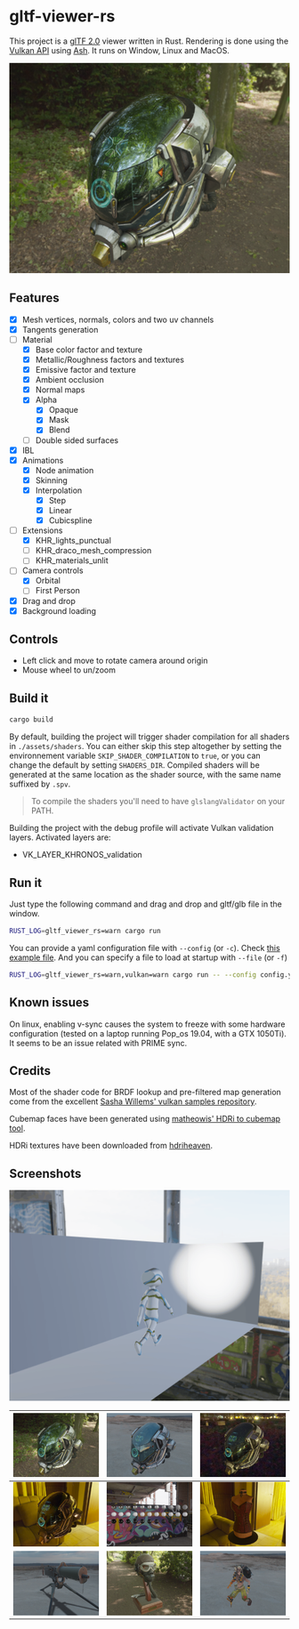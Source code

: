 # gltf-viewer-rs

This project is a [glTF 2.0][0] viewer written in Rust. Rendering is done using the [Vulkan API][1]
using [Ash][2]. It runs on Window, Linux and MacOS.

![Screenshot](images/helmet_woods.png "Screenshot")

## Features

- [x] Mesh vertices, normals, colors and two uv channels
- [x] Tangents generation
- [ ] Material
  - [x] Base color factor and texture
  - [x] Metallic/Roughness factors and textures
  - [x] Emissive factor and texture
  - [x] Ambient occlusion
  - [x] Normal maps
  - [x] Alpha
    - [x] Opaque
    - [x] Mask
    - [x] Blend
  - [ ] Double sided surfaces
- [x] IBL
- [x] Animations
  - [x] Node animation
  - [x] Skinning
  - [x] Interpolation
    - [x] Step
    - [x] Linear
    - [x] Cubicspline
- [ ] Extensions
  - [x] KHR_lights_punctual
  - [ ] KHR_draco_mesh_compression
  - [ ] KHR_materials_unlit
- [ ] Camera controls
  - [x] Orbital
  - [ ] First Person
- [x] Drag and drop
- [x] Background loading

## Controls

- Left click and move to rotate camera around origin
- Mouse wheel to un/zoom

## Build it

```sh
cargo build
```

By default, building the project will trigger shader compilation for all shaders in `./assets/shaders`.
You can either skip this step altogether by setting the environnement variable `SKIP_SHADER_COMPILATION`
to `true`, or you can change the default by setting `SHADERS_DIR`. Compiled shaders will be generated at
the same location as the shader source, with the same name suffixed by `.spv`.

> To compile the shaders you'll need to have `glslangValidator` on your PATH.

Building the project with the debug profile will activate Vulkan validation layers. Activated layers are:

- VK_LAYER_KHRONOS_validation

## Run it

Just type the following command and drag and drop and gltf/glb file in the window.

```sh
RUST_LOG=gltf_viewer_rs=warn cargo run
```

You can provide a yaml configuration file with `--config` (or `-c`). Check [this example file](./config.yml). And you can specify a file to load at startup
with `--file` (or `-f`)

```sh
RUST_LOG=gltf_viewer_rs=warn,vulkan=warn cargo run -- --config config.yml --file C:\\dev\\assets\\glTF-Sample-Models\\2.0\\Triangle\\glTF\\Triangle.gltf
```

## Known issues

On linux, enabling v-sync causes the system to freeze with some hardware configuration (tested on a laptop running Pop_os 19.04, with a GTX 1050Ti). It seems to be an issue related with PRIME sync.

## Credits

Most of the shader code for BRDF lookup and pre-filtered map generation come from the excellent [Sasha Willems' vulkan samples repository][3].

Cubemap faces have been generated using [matheowis' HDRi to cubemap tool][4].

HDRi textures have been downloaded from [hdriheaven][5].

[0]: https://github.com/KhronosGroup/glTF
[1]: https://www.khronos.org/vulkan/
[2]: https://github.com/MaikKlein/ash
[3]: https://github.com/SaschaWillems/Vulkan
[4]: https://github.com/matheowis/HDRI-to-CubeMap
[5]: https://hdrihaven.com/

## Screenshots

![Cesium](images/cesium.gif "Cesium")

|![Woods](images/helmet_woods.png "Woods")|![Sand](images/helmet_sand.png "Sand")|![Night](images/helmet_night.png "Night")|
|---|---|---|
|![Indoor](images/helmet_indoor.png "Indoor")|![Env](images/env.png "Env")|![Corset](images/corset.png "Corset")|
|![MG08](images/mg08.png "MG08")|![Flight](images/flight_helmet.png "Flight Helmet")|![Junkrat](images/junkrat.png "Junkrat")|
